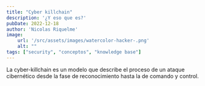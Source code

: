 ```yaml
---
title: "Cyber killchain"
description: '¿Y eso que es?'
pubDate: 2022-12-18
author: 'Nicolas Riquelme'
image: 
    url: '/src/assets/images/watercolor-hacker-.png'
    alt: ""
tags: ["security", "conceptos", "knowledge base"]
---
```


La cyber-killchain es un modelo que describe el proceso de un ataque cibernético desde la fase de reconocimiento hasta la de comando y control.

